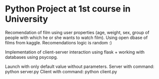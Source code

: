 # Python Project at 1st course in University
Recomendation of film using user properties (age, weight, sex, group of people with which he or she wants to watch film).
Using open dbase of films from kaggle. Recomendations logic is random :)

Implementation of client-server interaction using flask + working with databases using psycopg.


Launch with only default value without parameters.
Server with command: python server.py
Client with command: python client.py


